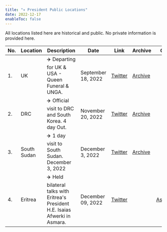 ```yaml
---
title: "✈️ President Public Locations"
date: 2022-12-17
enableToc: false
---
```


All locations listed here are historical and public. No private information is provided here. 


| No. | Location    | Description                                          | Date               | Link                                                                      | Archive                                                                                                             |  Geo   |
| --- | ----------- | ---------------------------------------------------- | ------------------ | ------------------------------------------------------------------------- | ------------------------------------------------------------------------------------------------------------------- | --- |
| 1.  | UK          | ✈️ Departing for UK & USA - Queen Funeral & UNGA.    | September 18, 2022 | [Twitter](https://twitter.com/HusseinMohamedg/status/1571459828542836737) | [Archive](https://archive.ph/Hud9p)                                                                                 |     |
| 2.  | DRC         | ✈️ Official visit to DRC and South Korea. 4 day Out. | November 20, 2022  | [Twitter](https://twitter.com/OliverMathenge/status/1594266254520492032)  | [Archive](https://web.archive.org/web/20221204095054/https://twitter.com/OliverMathenge/status/1594266254520492032) |     |
| 3.  | South Sudan | ✈️ 1 day visit to South Sudan. December 3, 2022      | December 3, 2022   | [Twitter](https://twitter.com/StateHouseKenya/status/1599068310582095872) | [Archive](https://archive.ph/ncGA9)                                                                                 |     |
| 4.  | Eritrea     | ✈️ Held bilateral talks with Eritrea's President H.E. Isaias Afwerki in Asmara.  |  December 09, 2022                  | [Twitter](https://twitter.com/WilliamsRuto/status/1601268166180864001)  |   |[Asmara](geo:15.3389667,38.9326763) |                                                                                                                  |     |

